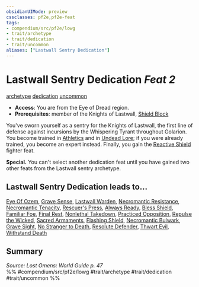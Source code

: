 ```yaml
---
obsidianUIMode: preview
cssclasses: pf2e,pf2e-feat
tags:
- compendium/src/pf2e/lowg
- trait/archetype
- trait/dedication
- trait/uncommon
aliases: ["Lastwall Sentry Dedication"]
---
```

# Lastwall Sentry Dedication  *Feat 2*  
[archetype](rules/traits/archetype.md "Archetype Feat Trait")  [dedication](rules/traits/dedication.md "Dedication Feat Trait")  [uncommon](rules/traits/uncommon.md "Uncommon Rarity Trait")  

- **Access**: You are from the Eye of Dread region.
- **Prerequisites**: member of the Knights of Lastwall, [Shield Block](compendium/feats/shield-block.md)

You've sworn yourself as a sentry for the Knights of Lastwall, the first line of defense against incursions by the Whispering Tyrant throughout Golarion. You become trained in [Athletics](compendium/skills.md#Athletics) and in [Undead Lore](compendium/skills.md#Lore); if you were already trained, you become an expert instead. Finally, you gain the [Reactive Shield](compendium/feats/reactive-shield.md) fighter feat.

**Special.** You can't select another dedication feat until you have gained two other feats from the Lastwall sentry archetype.

## Lastwall Sentry Dedication leads to...

[Eye Of Ozem](compendium/feats/eye-of-ozem-lowg.md), [Grave Sense](compendium/feats/grave-sense-lowg.md), [Lastwall Warden](compendium/feats/lastwall-warden-lowg.md), [Necromantic Resistance](compendium/feats/necromantic-resistance-lowg.md), [Necromantic Tenacity](compendium/feats/necromantic-tenacity-lowg.md), [Rescuer's Press](compendium/feats/rescuers-press-lol.md), [Always Ready](compendium/feats/always-ready-lokl.md), [Bless Shield](compendium/feats/bless-shield-lokl.md), [Familiar Foe](compendium/feats/familiar-foe-lokl.md), [Final Rest](compendium/feats/final-rest-lokl.md), [Nonlethal Takedown](compendium/feats/nonlethal-takedown-lokl.md), [Practiced Opposition](compendium/feats/practiced-opposition-lokl.md), [Repulse the Wicked](compendium/feats/repulse-the-wicked-lokl.md), [Sacred Armaments](compendium/feats/sacred-armaments-lokl.md), [Flashing Shield](compendium/feats/flashing-shield-lokl.md), [Necromantic Bulwark](compendium/feats/necromantic-bulwark-lokl.md), [Grave Sight](compendium/feats/grave-sight-lokl.md), [No Stranger to Death](compendium/feats/no-stranger-to-death-lokl.md), [Resolute Defender](compendium/feats/resolute-defender-lokl.md), [Thwart Evil](compendium/feats/thwart-evil-lokl.md), [Withstand Death](compendium/feats/withstand-death-lokl.md)

## Summary

*Source: Lost Omens: World Guide p. 47*  
%% #compendium/src/pf2e/lowg #trait/archetype #trait/dedication #trait/uncommon %%